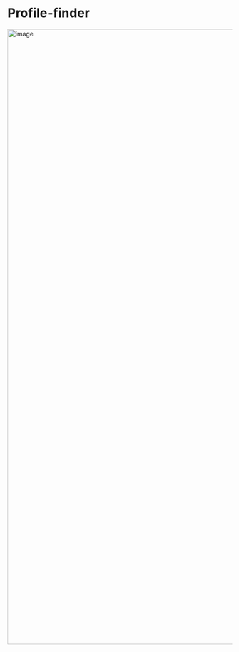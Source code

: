 # Profile-finder

<img width="1380" alt="image" src="https://user-images.githubusercontent.com/90329517/167637769-ca4b8b15-0297-46a3-bf61-6aad9be72638.png">
